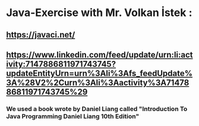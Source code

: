# Java-Exercise with Mr. Volkan İstek :
## https://javaci.net/
## https://www.linkedin.com/feed/update/urn:li:activity:7147886811971743745?updateEntityUrn=urn%3Ali%3Afs_feedUpdate%3A%28V2%2Curn%3Ali%3Aactivity%3A7147886811971743745%29
### We used a book wrote by Daniel Liang called "Introduction To Java Programming Daniel Liang 10th Edition"
